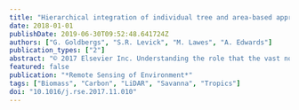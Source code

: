 ```yaml
---
title: "Hierarchical integration of individual tree and area-based approaches for savanna biomass uncertainty estimation from airborne LiDAR"
date: 2018-01-01
publishDate: 2019-06-30T09:52:48.641724Z
authors: ["G. Goldbergs", "S.R. Levick", "M. Lawes", "A. Edwards"]
publication_types: ["2"]
abstract: "© 2017 Elsevier Inc. Understanding the role that the vast north Australian savannas play in the continental carbon cycle requires reliable quantification of their carbon stock at landscape and regional scales. LiDAR remote sensing has proven efficient and accurate for the fine-scale estimation of above-ground tree biomass (AGB) and carbon stocks in many ecosystems, but tropical savanna remain under studied. We utilized a two-phase LiDAR analysis procedure which integrates both individual tree detection (ITC) and area-based approaches (ABA) to better understand how the uncertainty of biomass estimation varies with scale. We used estimations from individual tree LiDAR measurements as training/reference data, and then applied these data to develop allometric equations related to LIDAR metrics. We found that LiDAR individual tree heights were strongly correlated with field-estimated AGB (R2 = 0.754, RMSE = 90 kg), and that 63% of individual trees crowns (ITC) could be accurately delineated with a canopy maxima approach. Area-based biomass estimation (ABA), which incorporated errors from the ITC steps, identified the quadratic mean of canopy height (QMCH) as the best single independent variable for different plot sample sizes (e.g. for 4 ha plots: R2 = 0.86, RMSE = 3.4 Mg ha− 1; and 1 ha plots: R2 = 0.83, RMSE = 4.0 Mg ha− 1). Our results show how ITC and ABA approached can be integrated to understand how biomass uncertainty varies with scale across broad landscapes. Understanding these scaling relationships is critical for operationalizing regional savanna inventories, monitoring and mapping."
featured: false
publication: "*Remote Sensing of Environment*"
tags: ["Biomass", "Carbon", "LiDAR", "Savanna", "Tropics"]
doi: "10.1016/j.rse.2017.11.010"
---
```



